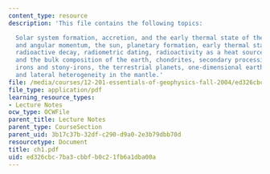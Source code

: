 ```yaml
---
content_type: resource
description: 'This file contains the following topics:

  Solar system formation, accretion, and the early thermal state of the earth, rotation
  and angular momentum, the sun, planetary formation, early thermal state of the earth,
  radioactive decay, radiometric dating, radioactivity as a heat source, meteorites
  and the bulk composition of the earth, chondrites, secondary processing, achondrites,
  irons and stony-irons, the terrestrial planets, one-dimensional earth''s structure,
  and lateral heterogeneity in the mantle.'
file: /media/courses/12-201-essentials-of-geophysics-fall-2004/ed326cbc7ba3cbbfb0c21fb6a1dba00a_ch1.pdf
file_type: application/pdf
learning_resource_types:
- Lecture Notes
ocw_type: OCWFile
parent_title: Lecture Notes
parent_type: CourseSection
parent_uid: 3b17c37b-32df-c290-d9a0-2e3b79dbb70d
resourcetype: Document
title: ch1.pdf
uid: ed326cbc-7ba3-cbbf-b0c2-1fb6a1dba00a
---
```

